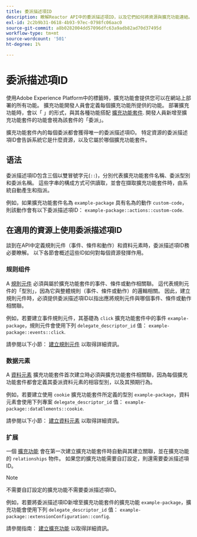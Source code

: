 ```yaml
---
title: 委派描述項ID
description: 瞭解Reactor API中的委派描述項ID，以及它們如何將資源與擴充功能連結。
exl-id: 2c2b9b31-0618-4b93-97ec-0798fc06aac0
source-git-commit: a8b0282004dd57096dfc63a9adb82ad70d37495d
workflow-type: tm+mt
source-wordcount: '501'
ht-degree: 1%

---
```


# 委派描述項ID

使用Adobe Experience Platform中的標籤時，擴充功能會提供您可以在網站上部署的所有功能。 擴充功能開發人員會定義每個擴充功能所提供的功能。 部署擴充功能時，會以「 」的形式，與其各種功能搭配 [擴充功能套件](../endpoints/extension-packages.md). 開發人員新增至擴充功能套件的功能會視為該套件的「委派」。

擴充功能套件內的每個委派都會獲得唯一的委派描述項ID。 特定資源的委派描述項ID會告訴系統它是什麼資源，以及它屬於哪個擴充功能套件。

## 语法

委派描述項ID包含三個以雙冒號字元(`::`)，分別代表擴充功能套件名稱、委派型別和委派名稱。 這些字串的構成方式可供讀取，並會在擷取擴充功能套件時，由系統自動產生和指派。

例如，如果擴充功能套件名為 `example-package` 具有名為的動作 `custom-code`，則該動作會有以下委派描述項ID： `example-package::actions::custom-code`.

## 在適用的資源上使用委派描述項ID

談到在API中定義規則元件（事件、條件和動作）和資料元素時，委派描述項ID務必要瞭解。 以下各節會概述這些ID如何對每個資源發揮作用。

### 规则组件

A [規則元件](../endpoints/rule-components.md) 必須與屬於擴充功能套件的事件、條件或動作相關聯。 這代表規則元件的「型別」，因為它與整體規則（事件、條件或動作）的邏輯相關。 因此，建立規則元件時，必須提供委派描述項ID以指出應將規則元件與哪個事件、條件或動作相關聯。

例如，若要建立事件規則元件，其基礎為 `click` 擴充功能套件中的事件 `example-package`，規則元件會使用下列 `delegate_descriptor_id` 值： `example-package::events::click`.

請參閱以下小節： [建立規則元件](../endpoints/rule-components.md#create) 以取得詳細資訊。

### 数据元素

A [資料元素](../endpoints/data-elements.md) 擴充功能套件首次建立時必須與擴充功能套件相關聯，因為每個擴充功能套件都會定義其委派資料元素的相容型別，以及其預期行為。

例如，若要建立使用 `cookie` 擴充功能套件所定義的型別 `example-package`，資料元素會使用下列專案 `delegate_descriptor_id` 值： `example-package::dataElements::cookie`.

請參閱以下小節： [建立資料元素](../endpoints/data-elements.md#create) 以取得詳細資訊。

### 扩展

一個 [擴充功能](../endpoints/extensions.md) 會在第一次建立擴充功能套件時自動與其建立關聯，並在擴充功能的 `relationships` 物件。 如果您的擴充功能需要自訂設定，則還需要委派描述項ID。

>[!NOTE]
>
>不需要自訂設定的擴充功能不需要委派描述項ID。

例如，若要將委派描述項ID新增至擴充功能套件的擴充功能 `example-package`，擴充功能會使用下列 `delegate_descriptor_id` 值： `example-package::extensionConfiguration::config`.

請參閱指南： [建立擴充功能](../endpoints/extensions.md#create) 以取得詳細資訊。
